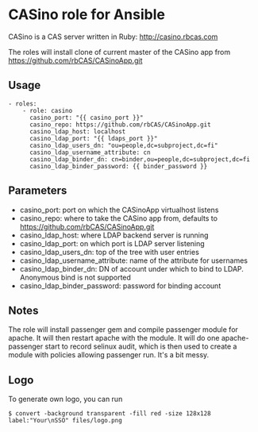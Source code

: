 # CASino role for Ansible

CASino is a CAS server written in Ruby: http://casino.rbcas.com

The roles will install clone of current master of the CASino app from https://github.com/rbCAS/CASinoApp.git

## Usage

```
- roles:
    - role: casino
      casino_port: "{{ casino_port }}"
      casino_repo: https://github.com/rbCAS/CASinoApp.git
      casino_ldap_host: localhost
      casino_ldap_port: "{{ ldaps_port }}"
      casino_ldap_users_dn: "ou=people,dc=subproject,dc=fi"
      casino_ldap_username_attribute: cn
      casino_ldap_binder_dn: cn=binder,ou=people,dc=subproject,dc=fi
      casino_ldap_binder_password: {{ binder_password }}
```

## Parameters

- casino\_port: port on which the CASinoApp virtualhost listens
- casino\_repo: where to take the CASino app from, defaults to https://github.com/rbCAS/CASinoApp.git
- casino\_ldap\_host: where LDAP backend server is running
- casino\_ldap\_port: on which port is LDAP server listening
- casino\_ldap\_users\_dn: top of the tree with user entries
- casino\_ldap\_username\_attribute: name of the attribute for usernames
- casino\_ldap\_binder\_dn: DN of account under which to bind to LDAP.  Anonymous bind is not supported
- casino\_ldap\_binder\_password: password for binding account

## Notes

The role will install passenger gem and compile passenger module for apache. It will then restart apache with the module. It will do one apache-passenger start to record selinux audit, which is then used to create a module with policies allowing passenger run. It's a bit messy.


## Logo
To generate own logo, you can run

```
$ convert -background transparent -fill red -size 128x128  label:"Your\nSSO" files/logo.png
```

